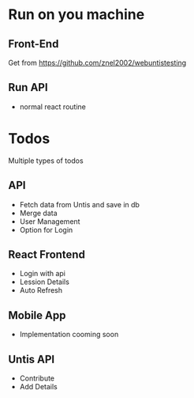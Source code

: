 # Run on you machine

## Front-End

Get from https://github.com/znel2002/webuntistesting

## Run API

- normal react routine

# Todos

Multiple types of todos

## API

- Fetch data from Untis and save in db
- Merge data
- User Management
- Option for Login

## React Frontend

- Login with api
- Lession Details
- Auto Refresh

## Mobile App

- Implementation cooming soon

## Untis API

- Contribute
- Add Details
